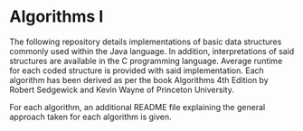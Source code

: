 # Algorithms I

The following repository details implementations of basic data structures commonly used within the Java language. In addition, interpretations of said structures are available in the C programming language. Average runtime for each coded structure is provided with said implementation. Each algorithm has been derived as per the book Algorithms 4th Edition by Robert Sedgewick and Kevin Wayne of Princeton University.

For each algorithm, an additional README file explaining the general approach taken for each algorithm is given.
